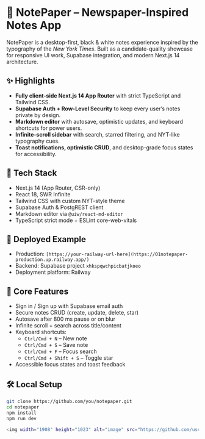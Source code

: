 # 📰 NotePaper – Newspaper-Inspired Notes App

NotePaper is a desktop-first, black & white notes experience inspired by the typography of the *New York Times*. Built as a candidate-quality showcase for responsive UI work, Supabase integration, and modern Next.js 14 architecture.

## ✨ Highlights

- **Fully client-side Next.js 14 App Router** with strict TypeScript and Tailwind CSS.
- **Supabase Auth + Row-Level Security** to keep every user’s notes private by design.
- **Markdown editor** with autosave, optimistic updates, and keyboard shortcuts for power users.
- **Infinite-scroll sidebar** with search, starred filtering, and NYT-like typography cues.
- **Toast notifications, optimistic CRUD**, and desktop-grade focus states for accessibility.

## 🧩 Tech Stack

- Next.js 14 (App Router, CSR-only)
- React 18, SWR Infinite
- Tailwind CSS with custom NYT-style theme
- Supabase Auth & PostgREST client
- Markdown editor via `@uiw/react-md-editor`
- TypeScript strict mode + ESLint core-web-vitals

## 🚀 Deployed Example

- Production: `[https://your-railway-url-here](https://01notepaper-production.up.railway.app/)`
- Backend: Supabase project `xhkspqwchpicbatjkoeo`
- Deployment platform: Railway

## 🧪 Core Features

- Sign in / Sign up with Supabase email auth
- Secure notes CRUD (create, update, delete, star)
- Autosave after 800 ms pause or on blur
- Infinite scroll + search across title/content
- Keyboard shortcuts:
  - `Ctrl/Cmd + N` – New note
  - `Ctrl/Cmd + S` – Save note
  - `Ctrl/Cmd + F` – Focus search
  - `Ctrl/Cmd + Shift + S` – Toggle star
- Accessible focus states and toast feedback

## 🛠 Local Setup

```bash
git clone https://github.com/you/notepaper.git
cd notepaper
npm install
npm run dev

<img width="1908" height="1023" alt="image" src="https://github.com/user-attachments/assets/ce0fa5fd-8d5e-4b71-b56e-8f2cc838fd95" />


